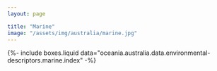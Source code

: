 ```yaml
---
layout: page

title: "Marine"
image: "/assets/img/australia/marine.jpg"
---
```


{%-
include boxes.liquid
data="oceania.australia.data.environmental-descriptors.marine.index"
-%}